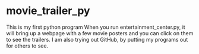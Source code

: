 # movie_trailer_py
This is my first python program 
When you run entertainment_center.py, it will bring up a webpage with a few movie posters and you can click on them to see the trailers. 
I am also trying out GitHub, by putting my programs out for others to see. 
